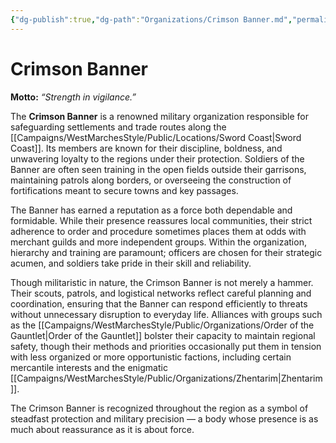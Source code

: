 ```yaml
---
{"dg-publish":true,"dg-path":"Organizations/Crimson Banner.md","permalink":"/organizations/crimson-banner/","tags":["organization","military","sword-coast"],"dgShowFileTree":true}
---
```


# **Crimson Banner**

**Motto:** *“Strength in vigilance.”*

The **Crimson Banner** is a renowned military organization responsible for safeguarding settlements and trade routes along the [[Campaigns/WestMarchesStyle/Public/Locations/Sword Coast\|Sword Coast]]. Its members are known for their discipline, boldness, and unwavering loyalty to the regions under their protection. Soldiers of the Banner are often seen training in the open fields outside their garrisons, maintaining patrols along borders, or overseeing the construction of fortifications meant to secure towns and key passages.

The Banner has earned a reputation as a force both dependable and formidable. While their presence reassures local communities, their strict adherence to order and procedure sometimes places them at odds with merchant guilds and more independent groups. Within the organization, hierarchy and training are paramount; officers are chosen for their strategic acumen, and soldiers take pride in their skill and reliability.

Though militaristic in nature, the Crimson Banner is not merely a hammer. Their scouts, patrols, and logistical networks reflect careful planning and coordination, ensuring that the Banner can respond efficiently to threats without unnecessary disruption to everyday life. Alliances with groups such as the [[Campaigns/WestMarchesStyle/Public/Organizations/Order of the Gauntlet\|Order of the Gauntlet]] bolster their capacity to maintain regional safety, though their methods and priorities occasionally put them in tension with less organized or more opportunistic factions, including certain mercantile interests and the enigmatic [[Campaigns/WestMarchesStyle/Public/Organizations/Zhentarim\|Zhentarim]].

The Crimson Banner is recognized throughout the region as a symbol of steadfast protection and military precision — a body whose presence is as much about reassurance as it is about force.
